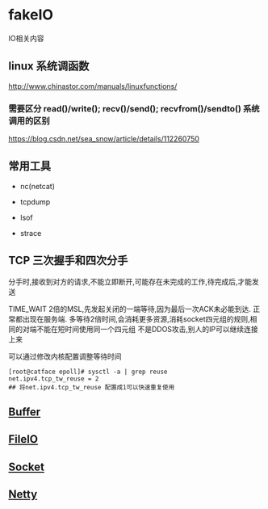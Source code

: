 # fakeIO

IO相关内容

## linux 系统调函数

http://www.chinastor.com/manuals/linuxfunctions/

### 需要区分 read()/write(); recv()/send(); recvfrom()/sendto() 系统调用的区别

https://blog.csdn.net/sea_snow/article/details/112260750

## 常用工具

* nc(netcat)

* tcpdump

* lsof

* strace

## TCP 三次握手和四次分手

分手时,接收到对方的请求,不能立即断开,可能存在未完成的工作,待完成后,才能发送

TIME_WAIT 2倍的MSL,先发起关闭的一端等待,因为最后一次ACK未必能到达. 正常都出现在服务端. 多等待2倍时间,会消耗更多资源,消耗socket四元组的规则,相同的对端不能在短时间使用同一个四元组
不是DDOS攻击,别人的IP可以继续连接上来

可以通过修改内核配置调整等待时间

~~~shell
[root@catface epoll]# sysctl -a | grep reuse
net.ipv4.tcp_tw_reuse = 2
## 将net.ipv4.tcp_tw_reuse 配置成1可以快速重复使用
~~~

## [Buffer](src/main/java/com/io/buffer/README.md)



## [FileIO](src/main/java/com/io/file/README.md)



## [Socket](src/main/java/com/io/netty/README.md)



## [Netty](src/main/java/com/io/netty/README.md)



